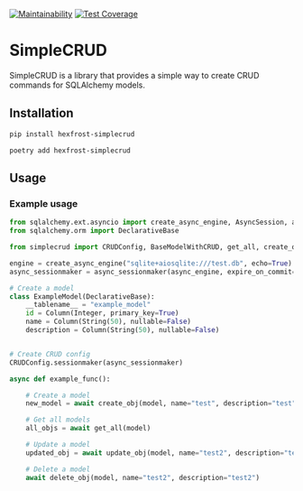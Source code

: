 [![Maintainability](https://api.codeclimate.com/v1/badges/d33ecb2661fb7aedf516/maintainability)](https://codeclimate.com/github/hexfrost/sqlalchemy-models-commands/maintainability)
[![Test Coverage](https://api.codeclimate.com/v1/badges/d33ecb2661fb7aedf516/test_coverage)](https://codeclimate.com/github/hexfrost/sqlalchemy-models-commands/test_coverage)

# SimpleCRUD
SimpleCRUD is a library that provides a simple way to create CRUD commands for SQLAlchemy models.

## Installation

```bash
pip install hexfrost-simplecrud
```
```
poetry add hexfrost-simplecrud
```

## Usage


### Example usage
```python
from sqlalchemy.ext.asyncio import create_async_engine, AsyncSession, async_sessionmaker
from sqlalchemy.orm import DeclarativeBase

from simplecrud import CRUDConfig, BaseModelWithCRUD, get_all, create_obj, update_obj

engine = create_async_engine("sqlite+aiosqlite:///test.db", echo=True)
async_sessionmaker = async_sessionmaker(async_engine, expire_on_commit=False, class_=AsyncSession)

# Create a model
class ExampleModel(DeclarativeBase):
    __tablename__ = "example_model"
    id = Column(Integer, primary_key=True)
    name = Column(String(50), nullable=False)
    description = Column(String(50), nullable=False)


# Create CRUD config
CRUDConfig.sessionmaker(async_sessionmaker)

async def example_func():

    # Create a model
    new_model = await create_obj(model, name="test", description="test")

    # Get all models
    all_objs = await get_all(model)

    # Update a model
    updated_obj = await update_obj(model, name="test2", description="test2")

    # Delete a model
    await delete_obj(model, name="test2", description="test2")

```







